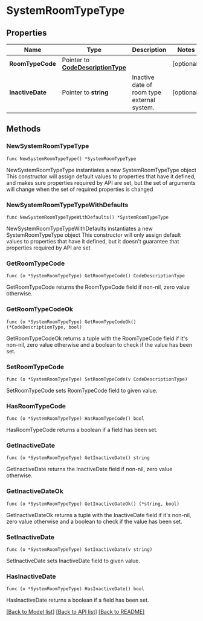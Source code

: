 # SystemRoomTypeType

## Properties

Name | Type | Description | Notes
------------ | ------------- | ------------- | -------------
**RoomTypeCode** | Pointer to [**CodeDescriptionType**](CodeDescriptionType.md) |  | [optional] 
**InactiveDate** | Pointer to **string** | Inactive date of room type external system. | [optional] 

## Methods

### NewSystemRoomTypeType

`func NewSystemRoomTypeType() *SystemRoomTypeType`

NewSystemRoomTypeType instantiates a new SystemRoomTypeType object
This constructor will assign default values to properties that have it defined,
and makes sure properties required by API are set, but the set of arguments
will change when the set of required properties is changed

### NewSystemRoomTypeTypeWithDefaults

`func NewSystemRoomTypeTypeWithDefaults() *SystemRoomTypeType`

NewSystemRoomTypeTypeWithDefaults instantiates a new SystemRoomTypeType object
This constructor will only assign default values to properties that have it defined,
but it doesn't guarantee that properties required by API are set

### GetRoomTypeCode

`func (o *SystemRoomTypeType) GetRoomTypeCode() CodeDescriptionType`

GetRoomTypeCode returns the RoomTypeCode field if non-nil, zero value otherwise.

### GetRoomTypeCodeOk

`func (o *SystemRoomTypeType) GetRoomTypeCodeOk() (*CodeDescriptionType, bool)`

GetRoomTypeCodeOk returns a tuple with the RoomTypeCode field if it's non-nil, zero value otherwise
and a boolean to check if the value has been set.

### SetRoomTypeCode

`func (o *SystemRoomTypeType) SetRoomTypeCode(v CodeDescriptionType)`

SetRoomTypeCode sets RoomTypeCode field to given value.

### HasRoomTypeCode

`func (o *SystemRoomTypeType) HasRoomTypeCode() bool`

HasRoomTypeCode returns a boolean if a field has been set.

### GetInactiveDate

`func (o *SystemRoomTypeType) GetInactiveDate() string`

GetInactiveDate returns the InactiveDate field if non-nil, zero value otherwise.

### GetInactiveDateOk

`func (o *SystemRoomTypeType) GetInactiveDateOk() (*string, bool)`

GetInactiveDateOk returns a tuple with the InactiveDate field if it's non-nil, zero value otherwise
and a boolean to check if the value has been set.

### SetInactiveDate

`func (o *SystemRoomTypeType) SetInactiveDate(v string)`

SetInactiveDate sets InactiveDate field to given value.

### HasInactiveDate

`func (o *SystemRoomTypeType) HasInactiveDate() bool`

HasInactiveDate returns a boolean if a field has been set.


[[Back to Model list]](../README.md#documentation-for-models) [[Back to API list]](../README.md#documentation-for-api-endpoints) [[Back to README]](../README.md)



